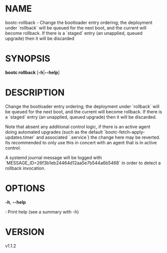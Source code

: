 # NAME

bootc-rollback - Change the bootloader entry ordering; the deployment
under \`rollback\` will be queued for the next boot, and the current
will become rollback. If there is a \`staged\` entry (an unapplied,
queued upgrade) then it will be discarded

# SYNOPSIS

**bootc rollback** \[**-h**\|**\--help**\]

# DESCRIPTION

Change the bootloader entry ordering; the deployment under \`rollback\`
will be queued for the next boot, and the current will become rollback.
If there is a \`staged\` entry (an unapplied, queued upgrade) then it
will be discarded.

Note that absent any additional control logic, if there is an active
agent doing automated upgrades (such as the default
\`bootc-fetch-apply-updates.timer\` and associated \`.service\`) the
change here may be reverted. Its recommended to only use this in concert
with an agent that is in active control.

A systemd journal message will be logged with
\`MESSAGE_ID=26f3b1eb24464d12aa5e7b544a6b5468\` in order to detect a
rollback invocation.

# OPTIONS

**-h**, **\--help**

:   Print help (see a summary with -h)

# VERSION

v1.1.2
